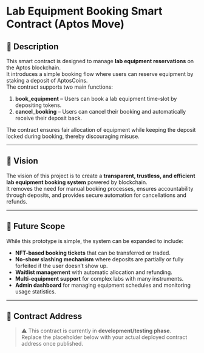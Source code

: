 # Lab Equipment Booking Smart Contract (Aptos Move)

## 📖 Description
This smart contract is designed to manage **lab equipment reservations** on the Aptos blockchain.  
It introduces a simple booking flow where users can reserve equipment by staking a deposit of AptosCoins.  
The contract supports two main functions:
1. **book_equipment** – Users can book a lab equipment time-slot by depositing tokens.
2. **cancel_booking** – Users can cancel their booking and automatically receive their deposit back.

The contract ensures fair allocation of equipment while keeping the deposit locked during booking, thereby discouraging misuse.

---

## 🎯 Vision
The vision of this project is to create a **transparent, trustless, and efficient lab equipment booking system** powered by blockchain.  
It removes the need for manual booking processes, ensures accountability through deposits, and provides secure automation for cancellations and refunds.

---

## 🚀 Future Scope
While this prototype is simple, the system can be expanded to include:
- **NFT-based booking tickets** that can be transferred or traded.  
- **No-show slashing mechanism** where deposits are partially or fully forfeited if the user doesn’t show up.  
- **Waitlist management** with automatic allocation and refunding.  
- **Multi-equipment support** for complex labs with many instruments.  
- **Admin dashboard** for managing equipment schedules and monitoring usage statistics.  

---

## 📌 Contract Address
> ⚠️ This contract is currently in **development/testing phase**.  
> Replace the placeholder below with your actual deployed contract address once published.

